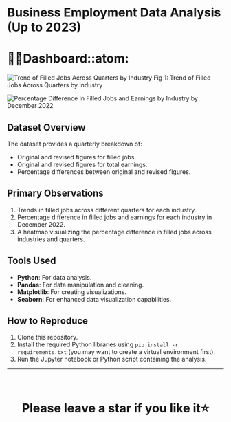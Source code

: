 # Business Employment Data Analysis (Up to 2023)

# :man_student:Dashboard::atom:
![Trend of Filled Jobs Across Quarters by Industry](https://github.com/farhansadeed/Python-Business-Employment-Data-Analysis/blob/main/trend_filled_jobs.png)
Fig 1: Trend of Filled Jobs Across Quarters by Industry

![Percentage Difference in Filled Jobs and Earnings by Industry by December 2022](https://github.com/farhansadeed/Python-Business-Employment-Data-Analysis/blob/main/percentage_difference_dec_2022.png)

## Dataset Overview

The dataset provides a quarterly breakdown of:
- Original and revised figures for filled jobs.
- Original and revised figures for total earnings.
- Percentage differences between original and revised figures.

## Primary Observations

1. Trends in filled jobs across different quarters for each industry.
2. Percentage difference in filled jobs and earnings for each industry in December 2022.
3. A heatmap visualizing the percentage difference in filled jobs across industries and quarters.

## Tools Used

- **Python**: For data  analysis.
- **Pandas**: For data manipulation and cleaning.
- **Matplotlib**: For creating visualizations.
- **Seaborn**: For enhanced data visualization capabilities.

## How to Reproduce

1. Clone this repository.
2. Install the required Python libraries using `pip install -r requirements.txt` (you may want to create a virtual environment first).
3. Run the Jupyter notebook or Python script containing the analysis.


<hr />
<br />

# <div align="center">Please leave a star if you like it⭐️</div>
